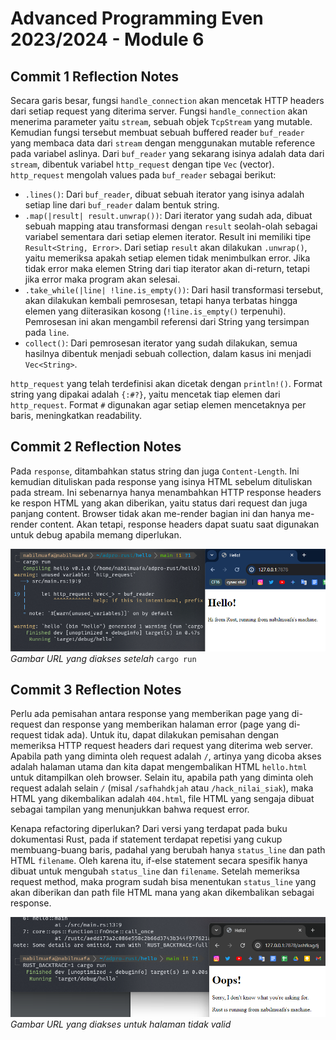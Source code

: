 # Advanced Programming Even 2023/2024 - Module 6

## Commit 1 Reflection Notes

Secara garis besar, fungsi `handle_connection` akan mencetak HTTP headers dari setiap request yang diterima server. Fungsi `handle_connection` akan menerima parameter yaitu `stream`, sebuah objek `TcpStream` yang mutable. Kemudian fungsi tersebut membuat sebuah buffered reader `buf_reader` yang membaca data dari `stream` dengan menggunakan mutable reference pada variabel aslinya. Dari `buf_reader` yang sekarang isinya adalah data dari `stream`, dibentuk variabel `http_request` dengan tipe `Vec` (vector). `http_request` mengolah values pada `buf_reader` sebagai berikut:

- `.lines()`: Dari `buf_reader`, dibuat sebuah iterator yang isinya adalah setiap line dari `buf_reader` dalam bentuk string.
- `.map(|result| result.unwrap())`: Dari iterator yang sudah ada, dibuat sebuah mapping atau transformasi dengan `result` seolah-olah sebagai variabel sementara dari setiap elemen iterator. Result ini memiliki tipe `Result<String, Error>`. Dari setiap `result` akan dilakukan `.unwrap()`, yaitu memeriksa apakah setiap elemen tidak menimbulkan error. Jika tidak error maka elemen String dari tiap iterator akan di-return, tetapi jika error maka program akan selesai.
- `.take_while(|line| !line.is_empty())`: Dari hasil transformasi tersebut, akan dilakukan kembali pemrosesan, tetapi hanya terbatas hingga elemen yang diiterasikan kosong (`!line.is_empty()` terpenuhi). Pemrosesan ini akan mengambil referensi dari String yang tersimpan pada `line`.
- `collect()`: Dari pemrosesan iterator yang sudah dilakukan, semua hasilnya dibentuk menjadi sebuah collection, dalam kasus ini menjadi `Vec<String>`.

`http_request` yang telah terdefinisi akan dicetak dengan `println!()`. Format string yang dipakai adalah `{:#?}`, yaitu mencetak tiap elemen dari `http_request`. Format `#` digunakan agar setiap elemen mencetaknya per baris, meningkatkan readability.

## Commit 2 Reflection Notes

Pada `response`, ditambahkan status string dan juga `Content-Length`. Ini kemudian dituliskan pada response yang isinya HTML sebelum dituliskan pada stream. Ini sebenarnya hanya menambahkan HTTP response headers ke respon HTML yang akan diberikan, yaitu status dari request dan juga panjang content. Browser tidak akan me-render bagian ini dan hanya me-render content. Akan tetapi, response headers dapat suatu saat digunakan untuk debug apabila memang diperlukan.

![](/assets/img/commit2.png)
_Gambar URL yang diakses setelah_ `cargo run`

## Commit 3 Reflection Notes

Perlu ada pemisahan antara response yang memberikan page yang di-request dan response yang memberikan halaman error (page yang di-request tidak ada). Untuk itu, dapat dilakukan pemisahan dengan memeriksa HTTP request headers dari request yang diterima web server. Apabila path yang diminta oleh request adalah `/`, artinya yang dicoba akses adalah halaman utama dan kita dapat mengembalikan HTML `hello.html` untuk ditampilkan oleh browser. Selain itu, apabila path yang diminta oleh request adalah selain `/` (misal `/safhahdkjah` atau `/hack_nilai_siak`), maka HTML yang dikembalikan adalah `404.html`, file HTML yang sengaja dibuat sebagai tampilan yang menunjukkan bahwa request error.

Kenapa refactoring diperlukan? Dari versi yang terdapat pada buku dokumentasi Rust, pada if statement terdapat repetisi yang cukup membuang-buang baris, padahal yang berubah hanya `status_line` dan path HTML `filename`. Oleh karena itu, if-else statement secara spesifik hanya dibuat untuk mengubah `status_line` dan `filename`. Setelah memeriksa request method, maka program sudah bisa menentukan `status_line` yang akan diberikan dan path file HTML mana yang akan dikembalikan sebagai response.

![](/assets/img/commit3.png)
_Gambar URL yang diakses untuk halaman tidak valid_
